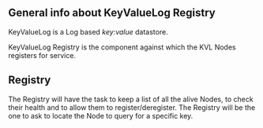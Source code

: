 ## General info about KeyValueLog Registry

KeyValueLog is a Log based *key:value* datastore.

KeyValueLog Registry is the component against which the KVL Nodes registers for service.

## Registry
The Registry will have the task to keep a list of all the alive Nodes, to check their health and to allow them to register/deregister. The Registry will be the one to ask to locate the Node to query for a specific key.